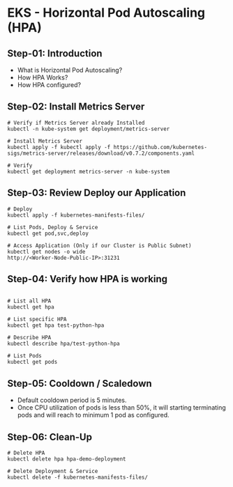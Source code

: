# EKS - Horizontal Pod Autoscaling (HPA)

## Step-01: Introduction
- What is Horizontal Pod Autoscaling?
- How HPA Works?
- How HPA configured?

## Step-02: Install Metrics Server
```
# Verify if Metrics Server already Installed
kubectl -n kube-system get deployment/metrics-server

# Install Metrics Server
kubectl apply -f kubectl apply -f https://github.com/kubernetes-sigs/metrics-server/releases/download/v0.7.2/components.yaml

# Verify
kubectl get deployment metrics-server -n kube-system
```

## Step-03: Review Deploy our Application
```
# Deploy
kubectl apply -f kubernetes-manifests-files/

# List Pods, Deploy & Service
kubectl get pod,svc,deploy

# Access Application (Only if our Cluster is Public Subnet)
kubectl get nodes -o wide
http://<Worker-Node-Public-IP>:31231
```


## Step-04:  Verify how HPA is working
```

# List all HPA
kubectl get hpa

# List specific HPA
kubectl get hpa test-python-hpa

# Describe HPA
kubectl describe hpa/test-python-hpa 

# List Pods
kubectl get pods
```

## Step-05: Cooldown / Scaledown
- Default cooldown period is 5 minutes. 
- Once CPU utilization of pods is less than 50%, it will starting terminating pods and will reach to minimum 1 pod as configured.


## Step-06: Clean-Up
```
# Delete HPA
kubectl delete hpa hpa-demo-deployment

# Delete Deployment & Service
kubectl delete -f kubernetes-manifests-files/ 
```

